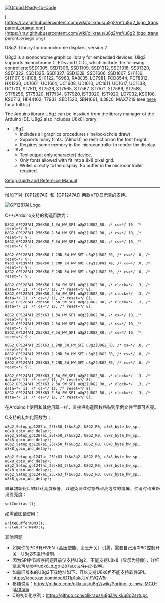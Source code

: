 [![Gitpod Ready-to-Code](https://img.shields.io/badge/Gitpod-Ready--to--Code-blue?logo=gitpod)](https://gitpod.io/#https://github.com/olikraus/u8g2) 

![https://raw.githubusercontent.com/wiki/olikraus/u8g2/ref/u8g2_logo_transparent_orange.png](https://raw.githubusercontent.com/wiki/olikraus/u8g2/ref/u8g2_logo_transparent_orange.png) 


U8g2: Library for monochrome displays, version 2

U8g2 is a monochrome graphics library for embedded devices. 
U8g2 supports monochrome OLEDs and LCDs, which include the following controllers:
SSD1305, SSD1306, SSD1309, SSD1312, SSD1316, SSD1320, SSD1322, SSD1325, SSD1327, 
SSD1329, SSD1606, SSD1607, SH1106, SH1107, SH1108, SH1122, T6963, RA8835, LC7981, 
PCD8544, PCF8812, HX1230, UC1601, UC1604, UC1608, UC1610, UC1611, UC1617, UC1638,
UC1701, ST7511, ST7528, ST7565, ST7567, ST7571, ST7586, ST7588, ST75256, ST75320, 
NT7534, ST7920, IST3020, IST7920, LD7032, KS0108, KS0713, HD44102, T7932, SED1520, 
SBN1661, IL3820, MAX7219
(see [here](https://github.com/olikraus/u8g2/wiki/u8g2setupcpp) for a full list).

The Arduino library U8g2 can be installed from the library manager of the Arduino IDE. U8g2 also includes U8x8 library:
 * U8g2
   * Includes all graphics procedures (line/box/circle draw).
   * Supports many fonts. (Almost) no restriction on the font height.
   * Requires some memory in the microcontroller to render the display.
 * U8x8
   * Text output only (character) device.
   * Only fonts allowed with fit into a 8x8 pixel grid.
   * Writes directly to the display. No buffer in the microcontroller required.

[Setup Guide and Reference Manual](https://github.com/olikraus/u8g2/wiki)

---

增加了对【GP1287AI】和【GP1247AI】两款VFD显示器的支持。

![GP1287AI Logo](https://github.com/izilzty/u8g2/raw/master/doc/gp1287ai_u8g2_logo.png) 

C++/Arduino支持的构造函数为：

```
U8G2_GP1287AI_256X50_1_3W_HW_SPI u8g2(U8G2_R0, /* cs=*/ 10, /* reset=*/ 9);
U8G2_GP1287AI_256X50_2_3W_HW_SPI u8g2(U8G2_R0, /* cs=*/ 10, /* reset=*/ 9);
U8G2_GP1287AI_256X50_F_3W_HW_SPI u8g2(U8G2_R0, /* cs=*/ 10, /* reset=*/ 9);

U8G2_GP1287AI_256X50_1_2ND_3W_HW_SPI u8g2(U8G2_R0, /* cs=*/ 10, /* reset=*/ 9);
U8G2_GP1287AI_256X50_2_2ND_3W_HW_SPI u8g2(U8G2_R0, /* cs=*/ 10, /* reset=*/ 9);
U8G2_GP1287AI_256X50_F_2ND_3W_HW_SPI u8g2(U8G2_R0, /* cs=*/ 10, /* reset=*/ 9);

U8G2_GP1287AI_256X50_1_3W_SW_SPI u8g2(U8G2_R0, /* clock=*/  13, /* data=*/ 11, /* cs=*/ 10, /* reset=*/ 8);
U8G2_GP1287AI_256X50_2_3W_SW_SPI u8g2(U8G2_R0, /* clock=*/  13, /* data=*/ 11, /* cs=*/ 10, /* reset=*/ 8);
U8G2_GP1287AI_256X50_F_3W_SW_SPI u8g2(U8G2_R0, /* clock=*/  13, /* data=*/ 11, /* cs=*/ 10, /* reset=*/ 8);

U8G2_GP1247AI_253X63_1_3W_HW_SPI u8g2(U8G2_R0, /* cs=*/ 10, /* reset=*/ 9);
U8G2_GP1247AI_253X63_2_3W_HW_SPI u8g2(U8G2_R0, /* cs=*/ 10, /* reset=*/ 9);
U8G2_GP1247AI_253X63_F_3W_HW_SPI u8g2(U8G2_R0, /* cs=*/ 10, /* reset=*/ 9);

U8G2_GP1247AI_253X63_1_2ND_3W_HW_SPI u8g2(U8G2_R0, /* cs=*/ 10, /* reset=*/ 9);
U8G2_GP1247AI_253X63_2_2ND_3W_HW_SPI u8g2(U8G2_R0, /* cs=*/ 10, /* reset=*/ 9);
U8G2_GP1247AI_253X63_F_2ND_3W_HW_SPI u8g2(U8G2_R0, /* cs=*/ 10, /* reset=*/ 9);

U8G2_GP1247AI_253X63_1_3W_SW_SPI u8g2(U8G2_R0, /* clock=*/  13, /* data=*/ 11, /* cs=*/ 10, /* reset=*/ 8);
U8G2_GP1247AI_253X63_2_3W_SW_SPI u8g2(U8G2_R0, /* clock=*/  13, /* data=*/ 11, /* cs=*/ 10, /* reset=*/ 8);
U8G2_GP1247AI_253X63_F_3W_SW_SPI u8g2(U8G2_R0, /* clock=*/  13, /* data=*/ 11, /* cs=*/ 10, /* reset=*/ 8);
``` 

在Arduino上使用和其他屏幕一样，直接把构造函数粘贴到示例文件里即可点亮。

C支持的初始化函数为：
```
u8g2_Setup_gp1287ai_256x50_1(&u8g2, U8G2_R0, u8x8_byte_hw_spi, u8x8_gpio_and_delay);
u8g2_Setup_gp1287ai_256x50_2(&u8g2, U8G2_R0, u8x8_byte_hw_spi, u8x8_gpio_and_delay);
u8g2_Setup_gp1287ai_256x50_f(&u8g2, U8G2_R0, u8x8_byte_hw_spi, u8x8_gpio_and_delay);
 
u8g2_Setup_gp1247ai_253x63_1(&u8g2, U8G2_R0, u8x8_byte_hw_spi, u8x8_gpio_and_delay);
u8g2_Setup_gp1247ai_253x63_2(&u8g2, U8G2_R0, u8x8_byte_hw_spi, u8x8_gpio_and_delay);
u8g2_Setup_gp1247ai_253x63_f(&u8g2, U8G2_R0, u8x8_byte_hw_spi, u8x8_gpio_and_delay);
```

屏幕初始化后的默认亮度很低，以避免测试时意外点亮造成的烧屏，使用时请重新设置亮度：

```
setContrast();
```

如需截图请使用：

```
writeBufferXBM3();
writeBufferPBM3();
```

其他问题

* 如果你的PCB有HVEN（高压使能、高压开关）引脚，需要自己用GPIO控制开关，U8g2不进行控制。
* 因为SPI字节顺序问题目前仅支持U8g2，不能支持U8x8（显示为镜像），详细信息可以参考u8x8_d_gp1287ai.c文件内的说明。
* 如需旧版本的U8g2下载地址如下，可以支持U8x8但不能支持软件SPI。https://docs.qq.com/doc/DTlp1akJUVlFVQW5r
* 移植说明：https://github.com/olikraus/u8g2/wiki/Porting-to-new-MCU-platform
* C的初始化序列：https://github.com/olikraus/u8g2/wiki/u8g2setupc
